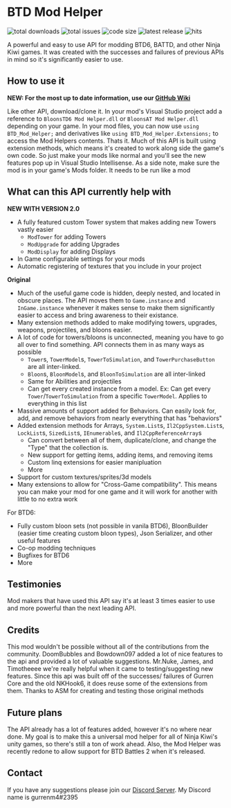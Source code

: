 # BTD Mod Helper

![total downloads](https://img.shields.io/github/downloads/gurrenm3/BTD-Mod-Helper/total 'total downloads for API')
![total issues](https://img.shields.io/github/issues/gurrenm3/BTD-Mod-Helper 'total issues for API')
![code size](https://img.shields.io/github/languages/code-size/gurrenm3/BTD-Mod-Helper 'total code size for API')
![latest release](https://img.shields.io/github/v/tag/gurrenm3/BTD-Mod-Helper 'latest release for API')
![hits](https://hitcounter.pythonanywhere.com/count/tag.svg?url=https://github.com/gurrenm3/BTD-Mod-Helper)

A powerful and easy to use API for modding BTD6, BATTD, and other Ninja Kiwi games. It was created with the successes and failures of previous APIs in mind so it's significantly easier to use.

## How to use it

**NEW: For the most up to date information, use our [GitHub Wiki](https://github.com/gurrenm3/BTD-Mod-Helper/wiki)**

Like other API, download/clone it. In your mod's Visual Studio project add a reference to `BloonsTD6 Mod Helper.dll` or `BloonsAT Mod Helper.dll` depending on your game. In your mod files, you can now use `using BTD_Mod_Helper;` and derivatives like `using BTD_Mod_Helper.Extensions;` to access the Mod Helpers contents. Thats it. Much of this API is built using extension methods, which means it's created to work along side the game's own code. So just make your mods like normal and you'll see the new features pop up in Visual Studio Intellisense. As a side note, make sure the mod is in your game's Mods folder. It needs to be run like a mod

## What can this API currently help with

**NEW WITH VERSION 2.0**

-   A fully featured custom Tower system that makes adding new Towers vastly easier
    -   `ModTower` for adding Towers
    -   `ModUpgrade` for adding Upgrades
    -   `ModDisplay` for adding Displays
-   In Game configurable settings for your mods
-   Automatic registering of textures that you include in your project

**Original**

-   Much of the useful game code is hidden, deeply nested, and located in obscure places. The API moves them to `Game.instance` and `InGame.instance` whenever it makes sense to make them significantly easier to access and bring awareness to their existance.
-   Many extension methods added to make modifying towers, upgrades, weapons, projectiles, and bloons easier.
-   A lot of code for towers/bloons is unconnected, meaning you have to go all over to find something. API connects them in as many ways as possible
    -   `Tower`s, `TowerModel`s, `TowerToSimulation`, and `TowerPurchaseButton` are all inter-linked.
    -   `Bloon`s, `BloonModel`s, and `BloonToSimulation` are all inter-linked
    -   Same for Abilities and projectiles
    -   Can get every created instance from a model. Ex: Can get every `Tower`/`TowerToSimulation` from a specific `TowerModel`. Applies to everything in this list
-   Massive amounts of support added for Behaviors. Can easily look for, add, and remove behaviors from nearly everything that has "behaviors"
-   Added extension methods for Arrays, `System.List`s, `Il2CppSystem.List`s, `LockList`s, `SizedList`s, `IEnumerable`s, and `Il2CppReferenceArray`s
    -   Can convert between all of them, duplicate/clone, and change the "Type" that the collection is.
    -   New support for getting items, adding items, and removing items
    -   Custom linq extensions for easier manipluation
    -   More
-   Support for custom textures/sprites/3d models
-   Many extensions to allow for "Cross-Game compatibility". This means you can make your mod for one game and it will work for another with little to no extra work

For BTD6:

-   Fully custom bloon sets (not possible in vanila BTD6), BloonBuilder (easier time creating custom bloon types), Json Serializer, and other useful features
-   Co-op modding techniques
-   Bugfixes for BTD6
-   More

## Testimonies

Mod makers that have used this API say it's at least 3 times easier to use and more powerful than the next leading API.

## Credits

This mod wouldn't be possible without all of the contributions from the community. DoomBubbles and Bowdown097 added a lot of nice features to the api and provided a lot of valuable suggestions. Mr.Nuke, James, and Timotheeee we're really helpful when it came to testing/suggesting new features. Since this api was built off of the successes/ failures of Gurren Core and the old NKHook6, it does reuse some of the extensions from them. Thanks to ASM for creating and testing those original methods

## Future plans

The API already has a lot of features added, however it's no where near done. My goal is to make this a universal mod helper for all of Ninja Kiwi's unity games, so there's still a ton of work ahead. Also, the Mod Helper was recently redone to allow support for BTD Battles 2 when it's released.

## Contact

If you have any suggestions please join our [Discord Server](https://discord.gg/NnD6nRH). My Discord name is gurrenm4#2395
